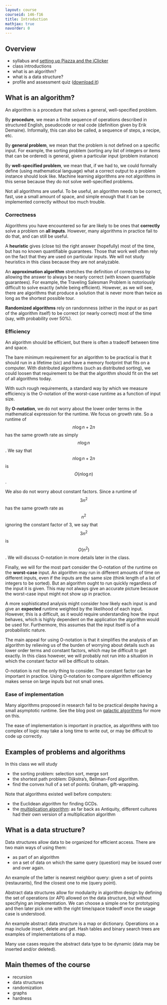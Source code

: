 ```yaml
---
layout: course
courseid: 146-f16
title: Introduction
mathjax: true
navorder: 0
---
```


## Overview
* syllabus and [setting up Piazza and the iClicker](syllabus.html#iclickerreef-polling)
* class introductions
* what is an algorithm?
* what is a data structure?
* profile and assessment quiz ([download it](quiz.pdf))

## What is an algorithm?

An algorithm is a procedure that solves a general, well-specified problem.

By __procedure__, we mean a finite sequence of operations described in structured English, pseudocode or real code (definition given by Erik Demaine). Informally, this can also be called, a sequence of steps, a recipe, etc.

By __general problem__, we mean that the problem is not defined on a specific input. For example, the sorting problem (sorting any list of integers or items that can be ordered) is general, given a particular input (problem instance)

By __well-specified problem__, we mean that, if we had to, we could formally define (using mathematical language) what a correct output to a problem instance should look like. Machine learning algorithms are not algorithms in this sense because they do not solve well-specified problems.

Not all algorithms are useful. To be useful, an algorithm needs to be correct, fast, use a small amount of space, and simple enough that it can be implemented correctly without too much trouble.

### Correctness

Algorithms you have encountered so far are likely to be ones that __correctly__ solve a problem on __all inputs__. However, many algorithms in practice fail to do that, and can still be useful.

A __heuristic__ gives (close to) the right answer (hopefully) most of the time, but has no known quantifiable guarantees. Those that work well often rely on the fact that they are used on particular inputs. We will not study heuristics in this class because they are not analyzable.

An __approximation algorithm__ stretches the definition of correctness by allowing the answer to always be nearly correct (with known quantifiable guarantees). For example, the Traveling Salesman Problem is notoriously difficult to solve exactly (while being efficient). However, as we will see, there are algorithms that produce a solution that is never more than twice as long as the shortest possible tour.

__Randomized algorithms__ rely on randomness (either in the input or as part of the algorithm itself) to be correct (or nearly correct) most of the time (say, with probability over 50%).

### Efficiency

An algorithm should be efficient, but there is often a tradeoff between time and space.

The bare minimum requirement for an algorithm to be practical is that it should run in a lifetime (sic) and have a memory footprint that fits on a computer. With distributed algorithms (such as distributed sorting), we could loosen that requirement to be that the algorithm should fit on the set of all algorithms today.

With such rough requirements, a standard way by which we measure efficiency is the O-notation of the worst-case runtime as a function of input size.

By __O-notation__, we do not worry about the lower order terms in the mathematical expression for the runtime. We focus on growth rate. So a runtime of $$n \log n + 2n$$ has the same growth rate as simply $$n \log n$$. We say that $$n \log n + 2n$$ is $$O(n \log n)$$.

We also do not worry about constant factors. Since a runtime of $$3n^2$$ has the same growth rate as $$n^2$$ ignoring the constant factor of 3, we say that $$3n^2$$ is $$O(n^2)$$. We will discuss O-notation in more details later in the class.

Finally, we will for the most part consider the O-notation of the runtime on the __worst-case__ input. An algorithm may run in different amounts of time on different inputs, even if the inputs are the same size (think length of a list of integers to be sorted). But an algorithm ought to run quickly regardless of the input it is given. This may not always give an accurate picture because the worst-case input might not show up in practice.

A more sophisticated analysis might consider how likely each input is and give an __expected__ runtime weighted by the likelihood of each input. However, this is a difficult, as it would require understanding how the input behaves, which is highly dependent on the application the algorithm would be used for. Furthermore, this assumes that the input itself is of a probabilistic nature.

The main appeal for using O-notation is that it simplifies the analysis of an algorithm by relieving us of the burden of worrying about details such as lower order terms and constant factors, which may be difficult to get exactly. In this class however, we will probably not run into a situation in which the constant factor will be difficult to obtain.

O-notation is not the only thing to consider. The constant factor can be important in practice. Using O-notation to compare algorithm efficiency makes sense on large inputs but not small ones.

### Ease of implementation

Many algorithms proposed in research fail to be practical despite having a small asymptotic runtime. See the blog post on [galactic algorithms](https://en.wikipedia.org/wiki/Multiplication_algorithm) for more on this.

The ease of implementation is important in practice, as algorithms with too complex of logic may take a long time to write out, or may be difficult to code up correctly.

## Examples of problems and algorithms

In this class we will study

* the sorting problem: selection sort, merge sort
* the shortest path problem: Dijkstra’s, Bellman-Ford algorithm.
* find the convex hull of a set of points: Graham, gift-wrapping.

Note that algorithms existed well before computers:

- the Euclidean algorithm for finding GCDs.
- the [multiplication algorithm](https://en.wikipedia.org/wiki/Multiplication_algorithm): as far back as Antiquity, different cultures had their own version of a multiplication algorithm

## What is a data structure?

Data structures allow data to be organized for efficient access. There are two main ways of using them:

- as part of an algorithm
- on a set of data on which the same query (question) may be issued over and over again.

An example of the latter is nearest neighbor query: given a set of points (restaurants), find the closest one to me (query point).

Abstract data structures allow for modularity in algorithm design by defining the set of operations (or API) allowed on the data structure, but without specifying an implementation. We can choose a simple one for prototyping and then later pick one with the right time/space tradeoff once the usage case is understood.

An example abstract data structure is a map or dictionary. Operations on a map include insert, delete and get. Hash tables and binary search trees are examples of implementations of a map.

Many use cases require the abstract data type to be dynamic (data may be inserted and/or deleted).

## Main themes of the course
  - recursion
  - data structures
  - randomization
  - graphs
  - hardness
